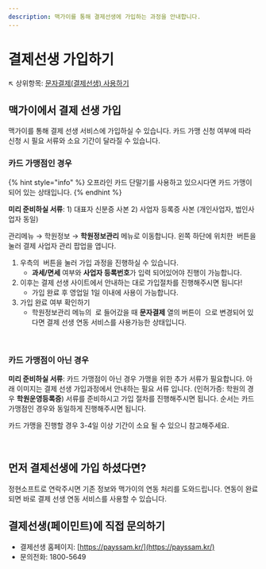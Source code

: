 ```yaml
---
description: 맥가이를 통해 결제선생에 가입하는 과정을 안내합니다.
---
```


# 결제선생 가입하기

↖ 상위항목: [문자결제(결제선생) 사용하기](./)

## 맥가이에서 결제 선생 가입

맥가이를 통해 결제 선생 서비스에 가입하실 수 있습니다. 카드 가맹 신청 여부에 따라 신청 시 필요 서류와 소요 기간이 달라질 수 있습니다.

### 카드 가맹점인 경우

{% hint style="info" %}
오프라인 카드 단말기를 사용하고 있으시다면 카드 가맹이 되어 있는 상태입니다.
{% endhint %}

**미리 준비하실 서류**: 1) 대표자 신분증 사본 2) 사업자 등록증 사본 (개인사업자, 법인사업자 동일)

관리메뉴 → 학원정보 → **학원정보관리** 메뉴로 이동합니다. 왼쪽 하단에 위치한 <img src="../../.gitbook/assets/btn_사업자추가.png" alt="" data-size="line"> 버튼을 눌러 결제 사업자 관리 팝업을 엽니다.

1. 우측의 <img src="../../.gitbook/assets/btn_가입하기.png" alt="" data-size="line"> 버튼을 눌러 가입 과정을 진행하실 수 있습니다.
   * **과세/면세** 여부와 **사업자 등록번호**가 입력 되어있어야 진행이 가능합니다.
2. 이후는 결제 선생 사이트에서 안내하는 대로 가입절차를 진행해주시면 됩니다!
   * 가입 완료 후 영업일 1일 이내에 사용이 가능합니다.
3. 가입 완료 여부 확인하기
   * 학원정보관리 메뉴의 <img src="../../.gitbook/assets/btn_사업자추가.png" alt="" data-size="line"> 로 들어갔을 때 **문자결제** 열의 버튼이 <img src="../../.gitbook/assets/btn_사용가능.png" alt="" data-size="line"> 으로 변경되어 있다면 결제 선생 연동 서비스를 사용가능한 상태입니다.

<figure><img src="../../.gitbook/assets/문자결제가입하기 (1).png" alt=""><figcaption></figcaption></figure>

### 카드 가맹점이 아닌 경우

**미리 준비하실 서류**: 카드 가맹점이 아닌 경우 가맹을 위한 추가 서류가 필요합니다. 아래 이미지는 결제 선생 가입과정에서 안내하는 필요 서류 입니다. (인허가증: 학원의 경우 **학원운영등록증**) 서류를 준비하시고 가입 절차를 진행해주시면 됩니다. 순서는 카드가맹점인 경우와 동일하게 진행해주시면 됩니다.

카드 가맹을 진행할 경우 3-4일 이상 기간이 소요 될 수 있으니 참고해주세요.

<figure><img src="../../.gitbook/assets/등록서류.png" alt=""><figcaption></figcaption></figure>

## 먼저 결제선생에 가입 하셨다면?

정현소프트로 연락주시면 기존 정보와 맥가이의 연동 처리를 도와드립니다. 연동이 완료되면 바로 결제 선생 연동 서비스를 사용할 수 있습니다.

## 결제선생(페이민트)에 직접 문의하기

* 결제선생 홈페이지: [https://payssam.kr/](https://payssam.kr/)
* 문의전화: 1800-5649

